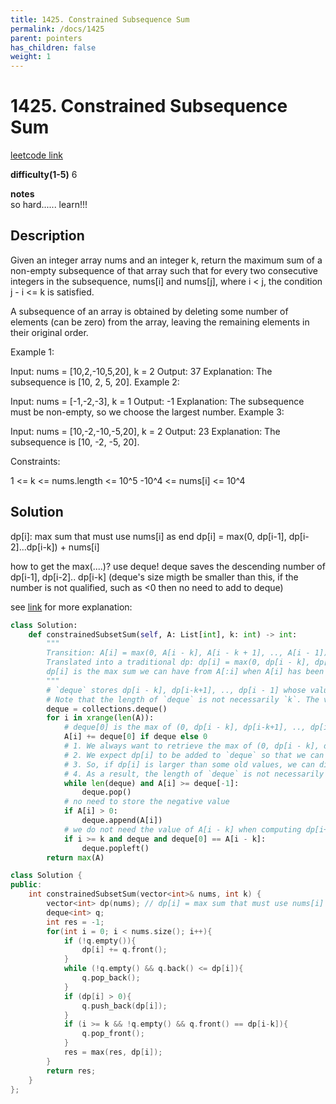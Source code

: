 ```yaml
---
title: 1425. Constrained Subsequence Sum
permalink: /docs/1425
parent: pointers
has_children: false
weight: 1
---
```

# 1425. Constrained Subsequence Sum
[leetcode link](https://leetcode.com/problems/constrained-subsequence-sum/)

**difficulty(1-5)** 
6

**notes**   
so hard...... learn!!!

## Description
Given an integer array nums and an integer k, return the maximum sum of a non-empty subsequence of that array such that for every two consecutive integers in the subsequence, nums[i] and nums[j], where i < j, the condition j - i <= k is satisfied.

A subsequence of an array is obtained by deleting some number of elements (can be zero) from the array, leaving the remaining elements in their original order.

 

Example 1:

Input: nums = [10,2,-10,5,20], k = 2
Output: 37
Explanation: The subsequence is [10, 2, 5, 20].
Example 2:

Input: nums = [-1,-2,-3], k = 1
Output: -1
Explanation: The subsequence must be non-empty, so we choose the largest number.
Example 3:

Input: nums = [10,-2,-10,-5,20], k = 2
Output: 23
Explanation: The subsequence is [10, -2, -5, 20].
 

Constraints:

1 <= k <= nums.length <= 10^5
-10^4 <= nums[i] <= 10^4

## Solution
dp[i]: max sum that must use nums[i] as end
dp[i] = max(0, dp[i-1], dp[i-2]...dp[i-k]) + nums[i]

how to get the max(....)? use deque! 
deque saves the descending number of dp[i-1], dp[i-2].. dp[i-k] (deque's size migth be smaller than this, if the number is not qualified, such as <0 then no need to add to deque)

see [link](https://leetcode.com/problems/constrained-subsequence-sum/discuss/597751/JavaC%2B%2BPython-O(N)-Decreasing-Deque) for more explanation:

```python
class Solution:
    def constrainedSubsetSum(self, A: List[int], k: int) -> int:
        """
        Transition: A[i] = max(0, A[i - k], A[i - k + 1], .., A[i - 1]) + A[i]. (@lee215 modifies the input A directly)            
        Translated into a traditional dp: dp[i] = max(0, dp[i - k], dp[i - k + 1], .., dp[i -1]) + A[i]
        dp[i] is the max sum we can have from A[:i] when A[i] has been chosen.
        """ 
        # `deque` stores dp[i - k], dp[i-k+1], .., dp[i - 1] whose values are larger than 0 in a decreasing order
        # Note that the length of `deque` is not necessarily `k`. The values smaller than dp[i-1] will be discarded. If u r confused, go on and come back later. 
        deque = collections.deque() 
        for i in xrange(len(A)):
            # deque[0] is the max of (0, dp[i - k], dp[i-k+1], .., dp[i - 1])
            A[i] += deque[0] if deque else 0 
            # 1. We always want to retrieve the max of (0, dp[i - k], dp[i-k+1], .., dp[i - 1]) from `deque`
            # 2. We expect dp[i] to be added to `deque` so that we can compute dp[i + 1] in the next iteration
            # 3. So, if dp[i] is larger than some old values, we can discard them safely.
            # 4. As a result, the length of `deque` is not necessarily `k`
            while len(deque) and A[i] >= deque[-1]:
                deque.pop()
            # no need to store the negative value
            if A[i] > 0:
                deque.append(A[i])
            # we do not need the value of A[i - k] when computing dp[i+1] in the next iteration, because `j - i <= k` has to be satisfied.
            if i >= k and deque and deque[0] == A[i - k]:
                deque.popleft()
        return max(A)
```

```c++
class Solution {
public:
    int constrainedSubsetSum(vector<int>& nums, int k) {
        vector<int> dp(nums); // dp[i] = max sum that must use nums[i] as end
        deque<int> q;
        int res = -1;
        for(int i = 0; i < nums.size(); i++){
            if (!q.empty()){
                dp[i] += q.front();
            }
            while (!q.empty() && q.back() <= dp[i]){
                q.pop_back();
            }
            if (dp[i] > 0){
                q.push_back(dp[i]);
            }
            if (i >= k && !q.empty() && q.front() == dp[i-k]){
                q.pop_front();
            }
            res = max(res, dp[i]);            
        }
        return res;
    }
};
```

<!-- 
Default label
{: .label }

Blue label
{: .label .label-blue }

Stable
{: .label .label-green }

New release
{: .label .label-purple }

Coming soon
{: .label .label-yellow }

Deprecated
{: .label .label-red } -->
